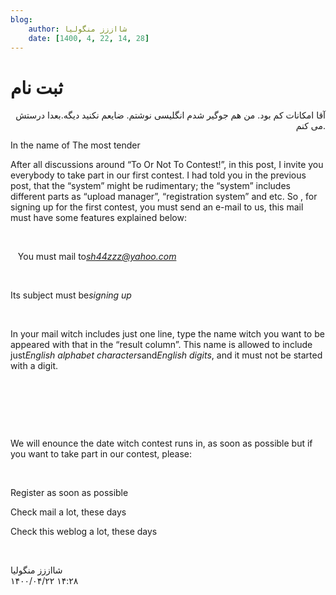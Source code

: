 ```yaml
---
blog:
    author: شااززز منگولیا
    date: [1400, 4, 22, 14, 28]
---
```

# ثبت نام

<div class="cnt">
<p align="right">آقا امکانات کم بود. من هم جوگیر شدم انگلیسی نوشتم. ضایعم نکنید دیگه.بعدا درستش می کنم.</p>
<p align="left" class="MsoNormal">In the name of The most tender</p>
<p align="left" class="MsoNormal">After all discussions around “To Or Not To Contest!”, in this post, I invite you everybody to take part in our first contest. I had told you in the previous post, that the “system” might be rudimentary; the “system” includes different parts as “upload manager”, “registration system” and etc. So , for signing up for the first contest, you must send an e-mail to us, this mail must have some features explained below:</p>
<p align="left" class="MsoNormal"> </p>
<p align="left" class="MsoNormal"></p>   You must mail to<i><a href="mailto:sh44zzz@yahoo.com">sh44zzz@yahoo.com</a></i>
<p align="left" class="MsoNormal"><em></em> </p>
<p align="left" class="MsoNormal">Its subject must be<i>signing up</i></p>
<p align="left" class="MsoNormal"><em></em> </p>
<p align="left" class="MsoNormal">In your mail witch includes just one line, type the name witch you want to be appeared with that in the “result column”. This name is allowed to include just<i>English alphabet characters</i>and<i>English digits</i>, and it must not be started with a digit.</p>
<p align="left" class="MsoNormal"> </p>
<p align="left" class="MsoNormal"> </p>
<p align="left" class="MsoNormal"> </p>
<p align="left" class="MsoNormal">We will enounce the date witch contest runs in, as soon as possible but if you want to take part in our contest, please:</p>
<p align="left" class="MsoNormal"> </p>
<p align="left" class="MsoNormal">Register as soon as possible</p>
<p align="left" class="MsoNormal">Check mail a lot, these days</p>
<p align="left" class="MsoNormal">Check this weblog a lot, these days</p>
<p align="justify"> </p>
</div>

<div class="blog-info">
    <div class="blog-author">شااززز منگولیا</div>
    <div class="blog-date">۱۴۰۰/۰۴/۲۲ ۱۴:۲۸</div>
</div>

